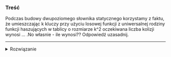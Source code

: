 ### Treść

Podczas budowy dwupoziomego słownika statycznego korzystamy z faktu, że umieszczając k kluczy przy użyciu losowej funkcji z uniwersalnej rodziny funkcji haszujących w tablicy o rozmiarze k^2 oczekiwana liczba kolizji wynosi ... .No własnie - ile wynosi?? Odpowiedź uzasadnij.

------
<details><summary>Rozwiązanie</summary>
<p>

Liczba par kluczy, które wkładamy i które mogą kolidować to $\binom{k}{2}$
  
Prawdopobieństwo kolizji dla każdej pary to $\frac{1}{k^2}$
  
$EX = \binom{k}{2} \cdot \frac{1}{k^2} = \frac{k \cdot (k-1)}{2} \cdot \frac{1}{k^2} \leq \frac{k \cdot k}{2} \cdot \frac{1}{k^2} = \frac{1}{2}$
